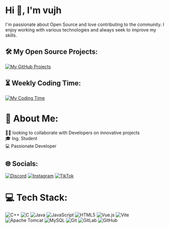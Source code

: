 

# Hi 👋, I'm vujh

I'm passionate about Open Source and love contributing to the community. I enjoy working with various technologies and always seek to improve my skills.


## 🛠 My Open Source Projects:

[![My GitHub Projects](https://github-readme-stats.vercel.app/api?username=ChristopherMuellner&show_icons=true&theme=radical)](https://github.com/ChristopherMuellner)


## ⏳ Weekly Coding Time:

[![My Coding Time](https://github-readme-stats.vercel.app/api/wakatime?username=ChristopherMuellner&theme=radical)](https://wakatime.com/@ChristopherMuellner)


# 💫 About Me:
👨‍💻 looking to collaborate with Developers on innovative projects  
🎓 Ing. Student  
💻 Passionate Developer  


## 🌐 Socials:
[![Discord](https://img.shields.io/badge/Discord-%237289DA.svg?logo=discord&logoColor=white)](https://discord.gg/lxenty) [![Instagram](https://img.shields.io/badge/Instagram-%23E4405F.svg?logo=Instagram&logoColor=white)](https://instagram.com/censatu) [![TikTok](https://img.shields.io/badge/TikTok-%23000000.svg?logo=TikTok&logoColor=white)](https://tiktok.com/@censatu) 

# 💻 Tech Stack:
![C++](https://img.shields.io/badge/c++-%2300599C.svg?style=for-the-badge&logo=c%2B%2B&logoColor=white) ![C](https://img.shields.io/badge/c-%2300599C.svg?style=for-the-badge&logo=c&logoColor=white) ![Java](https://img.shields.io/badge/java-%23ED8B00.svg?style=for-the-badge&logo=openjdk&logoColor=white) ![JavaScript](https://img.shields.io/badge/javascript-%23323330.svg?style=for-the-badge&logo=javascript&logoColor=%23F7DF1E) ![HTML5](https://img.shields.io/badge/html5-%23E34F26.svg?style=for-the-badge&logo=html5&logoColor=white) ![Vue.js](https://img.shields.io/badge/vue.js-%2335495e.svg?style=for-the-badge&logo=vuedotjs&logoColor=%234FC08D) ![Vite](https://img.shields.io/badge/vite-%23646CFF.svg?style=for-the-badge&logo=vite&logoColor=white) ![Apache Tomcat](https://img.shields.io/badge/apache%20tomcat-%23F8DC75.svg?style=for-the-badge&logo=apache-tomcat&logoColor=black) ![MySQL](https://img.shields.io/badge/mysql-4479A1.svg?style=for-the-badge&logo=mysql&logoColor=white) ![Git](https://img.shields.io/badge/git-%23F05033.svg?style=for-the-badge&logo=git&logoColor=white) ![GitLab](https://img.shields.io/badge/gitlab-%23181717.svg?style=for-the-badge&logo=gitlab&logoColor=white) ![GitHub](https://img.shields.io/badge/github-%23121011.svg?style=for-the-badge&logo=github&logoColor=white)
